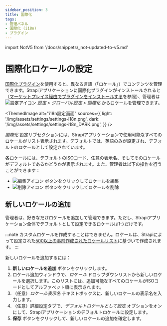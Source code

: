 ```yaml
---
sidebar_position: 3
title: 国際化
tags:
- 管理パネル
- 国際化 (i18n)
- プラグイン
---
```


import NotV5 from '/docs/snippets/_not-updated-to-v5.md'

# 国際化ロケールの設定

[国際化プラグイン](/user-docs/plugins/strapi-plugins.md#-internationalization-plugin)を使用すると、異なる言語（「ロケール」）でコンテンツを管理できます。Strapiアプリケーションに国際化プラグインがインストールされると（[マーケットプレイス経由でプラグインをインストールする](/user-docs/plugins/installing-plugins-via-marketplace.md)を参照）、管理者は ![設定アイコン](/img/assets/icons/v5/Cog.svg) *設定 > グローバル設定 > 国際化* からロケールを管理できます。

<ThemedImage
  alt="i18n設定画面"
  sources={{
    light: '/img/assets/settings/settings-i18n.png',
    dark: '/img/assets/settings/settings-i18n_DARK.png',
  }}
/>

*国際化* 設定サブセクションには、Strapiアプリケーションで使用可能なすべてのロケールがリスト表示されます。デフォルトでは、英語のみが設定され、デフォルトのロケールとして設定されています。

各ロケールには、デフォルトのISOコード、任意の表示名、そしてそのロケールがデフォルトであるかどうかが表示されます。また、管理者は以下の操作を行うことができます：

- ![編集アイコン](/img/assets/icons/v5/Pencil.svg) ボタンをクリックしてロケールを編集
- ![削除アイコン](/img/assets/icons/v5/Trash.svg) ボタンをクリックしてロケールを削除

## 新しいロケールの追加

管理者は、好きなだけロケールを追加して管理できます。ただし、Strapiアプリケーション全体でデフォルトとして設定できるロケールは1つだけです。

:::note
カスタムロケールを作成することはできません。ロケールは、Strapiによって設定された[500以上の事前作成されたロケールリスト](https://github.com/strapi/strapi/blob/v4.0.0/packages/plugins/i18n/server/constants/iso-locales.json)に基づいて作成されます。
:::

新しいロケールを追加するには：

1. **新しいロケールを追加** ボタンをクリックします。
2. ロケール追加ウィンドウで、*ロケール* ドロップダウンリストから新しいロケールを選択します。このリストには、追加可能なすべてのロケールがISOコードとしてアルファベット順に表示されます。
3. （任意）*ロケール表示名* テキストボックスに、新しいロケールの表示名を入力します。
4. （任意）詳細設定タブで、*デフォルトロケールとして設定* オプションをオンにして、Strapiアプリケーションのデフォルトロケールに設定します。
5. **保存** ボタンをクリックして、新しいロケールの追加を確定します。
